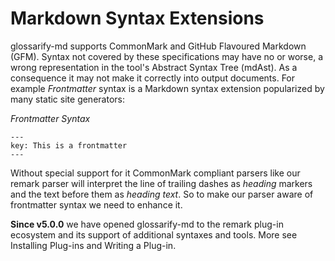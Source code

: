 # Markdown Syntax Extensions

glossarify-md supports CommonMark and GitHub Flavoured Markdown (GFM). Syntax not covered by these specifications may have no or worse, a wrong representation in the tool's Abstract Syntax Tree (mdAst). As a consequence it may not make it correctly into output documents. For example *Frontmatter* syntax is a Markdown syntax extension popularized by many static site generators:

*Frontmatter Syntax*

```
---
key: This is a frontmatter
---
```

Without special support for it CommonMark compliant parsers like our remark parser will interpret the line of trailing dashes as *heading* markers and the text before them as *heading text*. So to make our parser aware of frontmatter syntax we need to enhance it.

**Since v5.0.0** we have opened glossarify-md to the remark plug-in ecosystem and its support of additional syntaxes and tools. More see Installing Plug-ins and Writing a Plug-in.
